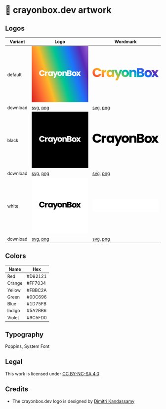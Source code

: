 # 🎨 crayonbox.dev artwork

## Logos

| Variant  | Logo                                                                         | Wordmark                                                                                       |
| -------- | ---------------------------------------------------------------------------- | ---------------------------------------------------------------------------------------------- |
| default  | ![logo-default](./assets/logos/logo.svg)                                     | ![wordmark-default](./assets/logos/logo-wordmark.svg)                                          |
| download | [svg](./assets/logos/logo.svg), [png](./assets/logos/logo.png)               | [svg](./assets/logos/logo-wordmark.svg), [png](./assets/logos/logo-wordmark.png)               |
| black    | ![logo-black](./assets/logos/logo--black.svg)                                | ![wordmark-default](./assets/logos/logo-wordmark--dark.svg)                                    |
| download | [svg](./assets/logos/logo--black.svg), [png](./assets/logos/logo--black.png) | [svg](./assets/logos/logo-wordmark--dark.svg), [png](./assets/logos/logo-wordmark--dark.png)   |
| white    | ![logo-white](./assets/logos/logo--white.svg)                                | ![wordmark-default](./assets/logos/logo-wordmark--light.svg)                                   |
| download | [svg](./assets/logos/logo--white.svg), [png](./assets/logos/logo--white.png) | [svg](./assets/logos/logo-wordmark--light.svg), [png](./assets/logos/logo-wordmark--light.png) |

## Colors

| Name   | Hex     |
| ------ | ------- |
| Red    | #D92121 |
| Orange | #FF7034 |
| Yellow | #FBBC2A |
| Green  | #00C696 |
| Blue   | #1D75FB |
| Indigo | #5A2BB6 |
| Violet | #9C5FD0 |

## Typography

Poppins, System Font

## Legal

This work is licensed under [CC BY-NC-SA 4.0](./LICENSE)

## Credits

- The crayonbox.dev logo is designed by [Dimitri Kandassamy](https://github.com/dimitri-kandassamy)
